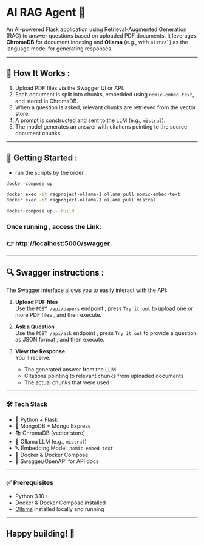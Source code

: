 # AI RAG Agent 🧠 

An AI-powered Flask application using Retrieval-Augmented Generation (RAG) to answer questions based on uploaded PDF documents. It leverages **ChromaDB** for document indexing and **Ollama** (e.g., with `mistral`) as the language model for generating responses.

---

## 🧪 How It Works  :

1. Upload PDF files via the Swagger UI or API.
2. Each document is split into chunks, embedded using `nomic-embed-text`, and stored in ChromaDB.
3. When a question is asked, relevant chunks are retrieved from the vector store.
4. A prompt is constructed and sent to the LLM (e.g., `mistral`).
5. The model generates an answer with citations pointing to the source document chunks.

---

## 🚀 Getting Started : 
- run the scripts by the order :
```bash
docker-compose up 
```
```bash
docker exec -it ragproject-ollama-1 ollama pull nomic-embed-text
docker exec -it ragproject-ollama-1 ollama pull mistral
```
```bash
docker-compose up --build
```

### Once running , access the Link:

### 👉 [http://localhost:5000/swagger](http://localhost:5000/swagger)

---

## 🔍 Swagger instructions :

The Swagger interface allows you to easily interact with the API:

1. **Upload PDF files**  
   Use the `POST /api/papers` endpoint , press `Try it out` to upload one or more PDF files , and then execute. 


1. **Ask a Question**  
   Use the `POST /api/ask` endpoint ,  press `Try it out` to provide a question as JSON format , and then execute.

2. **View the Response**  
   You'll receive:
   - The generated answer from the LLM
   - Citations pointing to relevant chunks from uploaded documents
   - The actual chunks that were used



---

### 🛠️ Tech Stack

- 🐍 Python + Flask
- 📄 MongoDB + Mongo Express
- 📚 ChromaDB (vector store)
- 🧠 Ollama LLM (e.g., `mistral`)
- 🔤 Embedding Model: `nomic-embed-text`
- 🐳 Docker & Docker Compose
- 🔎 Swagger/OpenAPI for API docs

---

### ✅ Prerequisites

- Python 3.10+
- Docker & Docker Compose installed
- [Ollama](https://ollama.com) installed locally and running
---
## **Happy building! 🚀**


